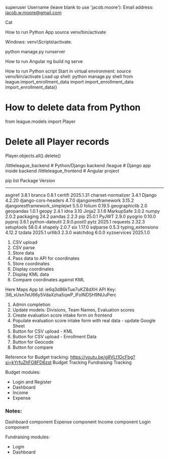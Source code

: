 superuser
Username (leave blank to use 'jacob.moore'): 
Email address: jacob.w.moore@gmail.com

Cat

How to run Python App
source venv/bin/activate

Windows: venv\Scripts\activate.

python manage.py runserver

How to run Angular
ng build
ng serve


How to run Python script
Start in virtual environment: source venv/bin/activate
Load up shell: python manage.py shell
from league.import_enrollment_data import import_enrollment_data
import_enrollment_data()


# How to delete data from Python
from league.models import Player

# Delete all Player records
Player.objects.all().delete()

/littleleague_backend    # Python/Django backend
/league                  # Django app inside backend
/littleleague_frontend   # Angular project

pip list
Package                       Version
----------------------------- -----------
asgiref                       3.8.1
branca                        0.8.1
certifi                       2025.1.31
charset-normalizer            3.4.1
Django                        4.2.20
django-cors-headers           4.7.0
djangorestframework           3.15.2
djangorestframework_simplejwt 5.5.0
folium                        0.19.5
geographiclib                 2.0
geopandas                     1.0.1
geopy                         2.4.1
idna                          3.10
Jinja2                        3.1.6
MarkupSafe                    3.0.2
numpy                         2.0.2
packaging                     24.2
pandas                        2.2.3
pip                           25.0.1
PyJWT                         2.9.0
pyogrio                       0.10.0
pyproj                        3.6.1
python-dateutil               2.9.0.post0
pytz                          2025.1
requests                      2.32.3
setuptools                    58.0.4
shapely                       2.0.7
six                           1.17.0
sqlparse                      0.5.3
typing_extensions             4.12.2
tzdata                        2025.1
urllib3                       2.3.0
watchdog                      6.0.0
xyzservices                   2025.1.0



1. CSV upload
2. CSV parse
3. Store data
4. Pass data to API for coordinates
5. Store coordinates
6. Display coordinates
7. Display KML data
8. Compare coordinates against KML

Here Maps
App Id: ie6q3d86kTue7uKZ8dXH
API Key: 3i6_xUsn7eU66y5VdaXzha5qwP_lFolNDSH9NUuPerc



1. Admin completion
2. Update models: Divisions, Team Names, Evaluation scores
3. Create evaluation score intake form on frontend
4. Populate evaluation score intake form with real data - update Google Sheet
5. Button for CSV upload - KML
6. Button for CSV upload - Enrollment Data
7. Button for Geocode
8. Button for compare

Reference for Budget tracking: https://youtu.be/g9VLt1OcFbg?si=kYrfuZhFO8FD6zst
Budget Tracking
Fundraising Tracking

Budget modules:
- Login and Register
- Dashboard
- Income
- Expense

### Notes:
Dashboard component
Expense component
Income component
Login component

Fundraising modules:
- Login
- Dashboard


